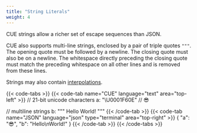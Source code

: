 ```yaml
---
title: "String Literals"
weight: 4
---
```

CUE strings allow a richer set of escape sequences than JSON.

CUE also supports multi-line strings, enclosed by a pair of triple quotes `"""`.
The opening quote must be followed by a newline.
The closing quote must also be on a newline.
The whitespace directly preceding the closing quote must match the preceding
whitespace on all other lines and is removed from these lines.

Strings may also contain [interpolations](../../expressions/interpolation).
<!-- FIXME: update interpolations link -->


{{< code-tabs >}}
{{< code-tab name="CUE" language="text"  area="top-left" >}}
// 21-bit unicode characters
a: "\U0001F60E" // 😎

// multiline strings
b: """
	Hello
	World!
	"""
{{< /code-tab >}}
{{< code-tab name="JSON" language="json" type="terminal" area="top-right" >}}
{
    "a": "😎",
    "b": "Hello\nWorld!"
}
{{< /code-tab >}}
{{< /code-tabs >}}
